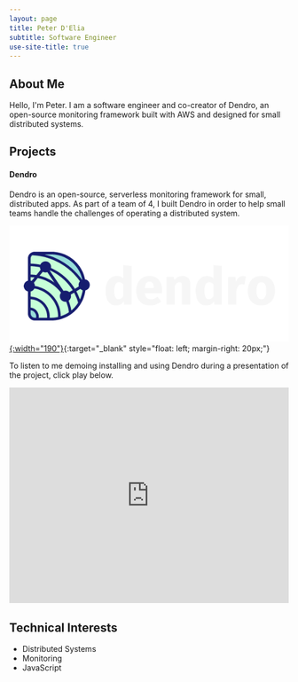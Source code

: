 ```yaml
---
layout: page
title: Peter D'Elia
subtitle: Software Engineer
use-site-title: true
---
```


## About Me

Hello, I'm Peter. I am a software engineer and co-creator of Dendro, an open-source monitoring framework built with AWS and designed for small distributed systems. 
<br>

## Projects  

#### Dendro

Dendro is an open-source, serverless monitoring framework for small, distributed apps. As part of a team of 4, I built Dendro in order to help small teams handle the challenges of operating a distributed system.

[![Dendro](/img/logo_on_dark_bg_aside.png){:width="190"}](https://getdendro.com){:target="_blank" style="float: left; margin-right: 20px;"}

To listen to me demoing installing and using Dendro during a presentation of the project, click play below.

<div class="talk">
  <iframe width="100%" height="389" src="https://www.youtube.com/embed/LukfwxWKkkA?start=2107" title="YouTube video player" frameborder="0" allow="accelerometer; autoplay; clipboard-write; encrypted-media; gyroscope; picture-in-picture" allowfullscreen></iframe>
</div>

## Technical Interests

- Distributed Systems
- Monitoring
- JavaScript
